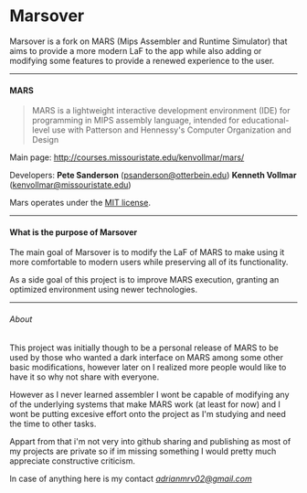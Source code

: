 # Marsover
Marsover is a fork on MARS (Mips Assembler and Runtime Simulator) that aims to provide a more modern LaF to the app while also adding or modifying some features to provide a renewed experience to the user.


------------

#### MARS
>  MARS is a lightweight interactive development environment (IDE) for programming in MIPS assembly language, intended for educational-level use with Patterson and Hennessy's Computer Organization and Design

Main page: http://courses.missouristate.edu/kenvollmar/mars/

Developers: 
**Pete Sanderson** (psanderson@otterbein.edu)
**Kenneth Vollmar** (kenvollmar@missouristate.edu)

Mars operates under the [MIT license](http://https://opensource.org/licenses/MIT "MIT license").


------------

#### What is the purpose of Marsover
The main goal of Marsover is to modify the LaF of MARS to make using it more comfortable to modern users while preserving all of its functionality.

As a side goal of this project is to improve MARS execution, granting an optimized environment using newer technologies.


------------

###### About
This project was initially though to be a personal release of MARS to be used by those who wanted a dark interface on MARS among some other basic modifications, however later on I realized more people would like to have it so why not share with everyone.

However as I never learned assembler I wont be capable of modifying any of the underlying systems that make MARS work (at least for now) and I wont be putting excesive effort onto the project as I'm studying and need the time to other tasks.

Appart from that i'm not very into github sharing and publishing as most of my projects are private so if im missing something I would pretty much appreciate constructive criticism.

In case of anything here is my contact *adrianmrv02@gmail.com*


